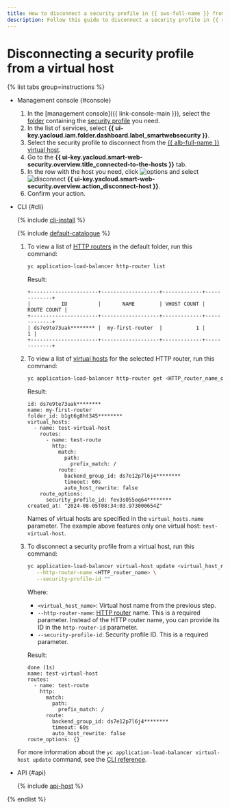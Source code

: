 ```yaml
---
title: How to disconnect a security profile in {{ sws-full-name }} from a virtual host
description: Follow this guide to disconnect a security profile in {{ sws-full-name }} from a virtual host.
---
```


# Disconnecting a security profile from a virtual host

{% list tabs group=instructions %}

- Management console {#console}

  1. In the [management console]({{ link-console-main }}), select the [folder](../../resource-manager/concepts/resources-hierarchy.md#folder) containing the [security profile](../concepts/profiles.md) you need.
  1. In the list of services, select **{{ ui-key.yacloud.iam.folder.dashboard.label_smartwebsecurity }}**.
  1. Select the security profile to disconnect from the [{{ alb-full-name }}](../../application-load-balancer/) [virtual host](../../application-load-balancer/concepts/http-router.md#virtual-host).
  1. Go to the **{{ ui-key.yacloud.smart-web-security.overview.title_connected-to-the-hosts }}** tab.
  1. In the row with the host you need, click ![options](../../_assets/console-icons/ellipsis.svg) and select ![disconnect](../../_assets/console-icons/arrow-shape-left-from-line.svg) **{{ ui-key.yacloud.smart-web-security.overview.action_disconnect-host }}**.
  1. Confirm your action.

- CLI {#cli}

  {% include [cli-install](../../_includes/cli-install.md) %}

  {% include [default-catalogue](../../_includes/default-catalogue.md) %}

  1. To view a list of [HTTP routers](../../application-load-balancer/concepts/http-router.md) in the default folder, run this command:

     ```bash
     yc application-load-balancer http-router list
     ```

     Result:

     ```text
     +----------------------+-------------------+-------------+-------------+
     |          ID          |       NAME        | VHOST COUNT | ROUTE COUNT |
     +----------------------+-------------------+-------------+-------------+
     | ds7e9te73uak******** |  my-first-router  |           1 |           1 |
     +----------------------+-------------------+-------------+-------------+
     ```

  1. To view a list of [virtual hosts](../../application-load-balancer/concepts/http-router.md#virtual-host) for the selected HTTP router, run this command:

     ```bash
     yc application-load-balancer http-router get <HTTP_router_name_or_ID>
     ```

     Result:

     ```text
     id: ds7e9te73uak********
     name: my-first-router
     folder_id: b1gt6g8ht345********
     virtual_hosts:
       - name: test-virtual-host
         routes:
           - name: test-route
             http:
               match:
                 path:
                   prefix_match: /
               route:
                 backend_group_id: ds7e12p7l6j4********
                 timeout: 60s
                 auto_host_rewrite: false
         route_options:
           security_profile_id: fev3s055oq64********
     created_at: "2024-08-05T08:34:03.973000654Z"
     ```

     Names of virtual hosts are specified in the `virtual_hosts.name` parameter. The example above features only one virtual host: `test-virtual-host`.

  1. To disconnect a security profile from a virtual host, run this command:

     ```bash
     yc application-load-balancer virtual-host update <virtual_host_name> \
        --http-router-name <HTTP_router_name> \
        --security-profile-id ""
     ```

     Where:

     * `<virtual_host_name>`: Virtual host name from the previous step.
     * `--http-router-name`: [HTTP router](../../application-load-balancer/concepts/http-router.md) name. This is a required parameter. Instead of the HTTP router name, you can provide its ID in the `http-router-id` parameter.
     * `--security-profile-id`: Security profile ID. This is a required parameter.

     Result:

     ```text
     done (1s)
     name: test-virtual-host
     routes:
       - name: test-route
         http:
           match:
             path:
               prefix_match: /
           route:
             backend_group_id: ds7e12p7l6j4********
             timeout: 60s
             auto_host_rewrite: false
     route_options: {}
     ```

  For more information about the `yc application-load-balancer virtual-host update` command, see the [CLI reference](../../cli/cli-ref/application-load-balancer/cli-ref/virtual-host/update.md).

- API {#api}

  {% include [api-host](../../_includes/smartwebsecurity/api-host.md) %}

{% endlist %}
